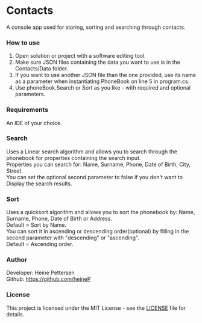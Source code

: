 # Contacts

A console app used for storing, sorting and searching through contacts.


### How to use
1. Open solution or project with a software editing tool.
2. Make sure JSON files containing the data you want to use is in the Contacts/Data folder.
3. If you want to use another JSON file than the one provided, use its name as a parameter when instantiating PhoneBook on line 5 in program.cs.
4. Use phoneBook.Search or Sort as you like - with required and optional parameters.


### Requirements
An IDE of your choice.


### Search
Uses a Linear search algorithm and allows you to search through the phonebook for properties containing the search input.  
Properties you can search for: Name, Surname, Phone, Date of Birth, City, Street.  
You can set the optional second parameter to false if you don't want to Display the search results.


### Sort
Uses a quicksort algorithm and allows you to sort the phonebook by: Name, Surname, Phone, Date of Birth or Address.  
Default = Sort by Name.  
You can sort it in ascending or descending order(optional) by filling in the second parameter with "descending" or "ascending".  
Default = Ascending order.


### Author
Developer: Heine Pettersen  
Github: https://github.com/heineP


### License
This project is licensed under the MIT License - see the [LICENSE](LICENSE) file for details.
